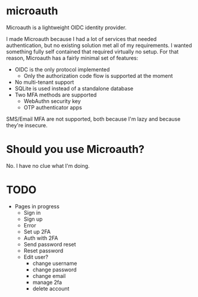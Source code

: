 # microauth

Microauth is a lightweight OIDC identity provider.

I made Microauth because I had a lot of services that needed authentication, but no existing solution met all of my requirements. I wanted something fully self contained that required virtually no setup. For that reason, Microauth has a fairly minimal set of features:

- OIDC is the only protocol implemented
    - Only the authorization code flow is supported at the moment
- No multi-tenant support
- SQLite is used instead of a standalone database
- Two MFA methods are supported
    - WebAuthn security key
    - OTP authenticator apps

SMS/Email MFA are not supported, both because I'm lazy and because they're insecure.

# Should you use Microauth?

No. I have no clue what I'm doing.

# TODO

- Pages in progress
    - Sign in 
    - Sign up
    - Error
    - Set up 2FA
    - Auth with 2FA
    - Send password reset
    - Reset password
    - Edit user?
        - change username
        - change password
        - change email
        - manage 2fa
        - delete account